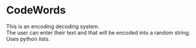 # CodeWords
This is an encoding decoding system.
<br>
The user can enter their text and that will be encoded into a random string.
<br>
Uses python lists.
